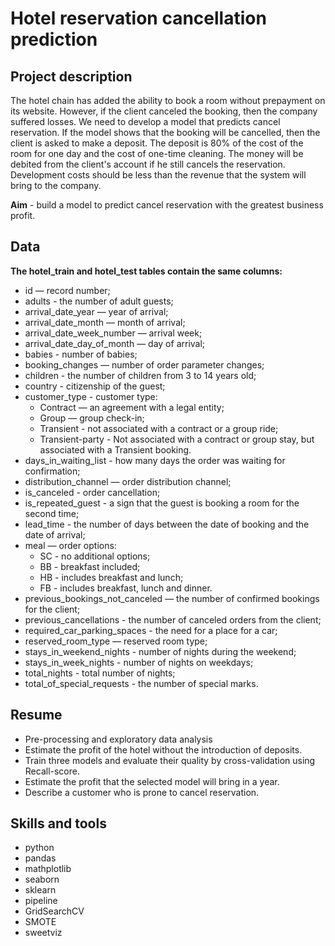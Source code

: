 # Hotel reservation cancellation prediction

## Project description

The hotel chain has added the ability to book a room without prepayment on its website. However, if the client canceled the booking, then the company suffered losses.
We need to develop a model that predicts сancel reservation. If the model shows that the booking will be cancelled, then the client is asked to make a deposit. The deposit is 80% of the cost of the room for one day and the cost of one-time cleaning. The money will be debited from the client's account if he still cancels the reservation. Development costs should be less than the revenue that the system will bring to the company.

**Aim** - build a model to predict сancel reservation with the greatest business profit.


## Data

**The hotel_train and hotel_test tables contain the same columns:**
- id — record number;
- adults - the number of adult guests;
- arrival_date_year — year of arrival;
- arrival_date_month — month of arrival;
- arrival_date_week_number — arrival week;
- arrival_date_day_of_month — day of arrival;
- babies - number of babies;
- booking_changes — number of order parameter changes;
- children - the number of children from 3 to 14 years old;
- country - citizenship of the guest;
- customer_type - customer type:
    + Contract — an agreement with a legal entity;
    + Group — group check-in;
    + Transient - not associated with a contract or a group ride;
    + Transient-party - Not associated with a contract or group stay, but associated with a Transient booking.
- days_in_waiting_list - how many days the order was waiting for confirmation;
- distribution_channel — order distribution channel;
- is_canceled - order cancellation;
- is_repeated_guest - a sign that the guest is booking a room for the second time;
- lead_time - the number of days between the date of booking and the date of arrival;
- meal — order options:
    + SC - no additional options;
    + BB - breakfast included;
    + HB - includes breakfast and lunch;
    + FB - includes breakfast, lunch and dinner.
- previous_bookings_not_canceled — the number of confirmed bookings for the client;
- previous_cancellations - the number of canceled orders from the client;
- required_car_parking_spaces - the need for a place for a car;
- reserved_room_type — reserved room type;
- stays_in_weekend_nights - number of nights during the weekend;
- stays_in_week_nights - number of nights on weekdays;
- total_nights - total number of nights;
- total_of_special_requests - the number of special marks.

## Resume
- Pre-processing and exploratory data analysis
- Estimate the profit of the hotel without the introduction of deposits.
- Train three models and evaluate their quality by cross-validation using Recall-score.
- Estimate the profit that the selected model will bring in a year.
- Describe a customer who is prone to cancel reservation.

## Skills and tools 
- python
- pandas
- mathplotlib
- seaborn
- sklearn
- pipeline
- GridSearchCV
- SMOTE
- sweetviz
